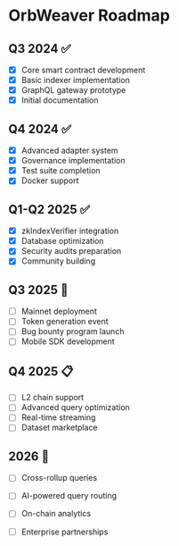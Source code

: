 # OrbWeaver Roadmap

## Q3 2024 ✅
- [x] Core smart contract development
- [x] Basic indexer implementation
- [x] GraphQL gateway prototype
- [x] Initial documentation

## Q4 2024 ✅
- [x] Advanced adapter system
- [x] Governance implementation
- [x] Test suite completion
- [x] Docker support

## Q1-Q2 2025 ✅
- [x] zkIndexVerifier integration
- [x] Database optimization
- [x] Security audits preparation
- [x] Community building

## Q3 2025 🔄
- [ ] Mainnet deployment
- [ ] Token generation event
- [ ] Bug bounty program launch
- [ ] Mobile SDK development

## Q4 2025 📋
- [ ] L2 chain support
- [ ] Advanced query optimization
- [ ] Real-time streaming
- [ ] Dataset marketplace

## 2026 🚀
- [ ] Cross-rollup queries
- [ ] AI-powered query routing
- [ ] On-chain analytics
- [ ] Enterprise partnerships

